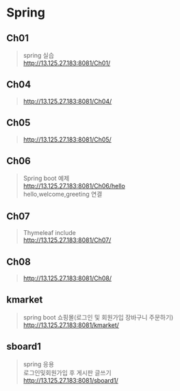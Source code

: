 # Spring
## Ch01
> spring 실습   
>http://13.125.27.183:8081/Ch01/
## Ch04   
>http://13.125.27.183:8081/Ch04/
## Ch05   
>http://13.125.27.183:8081/Ch05/   
## Ch06   
>Spring boot 예제   
>http://13.125.27.183:8081/Ch06/hello  
hello,welcome,greeting 연결   
## Ch07   
>Thymeleaf include   
>http://13.125.27.183:8081/Ch07/   
## Ch08
>http://13.125.27.183:8081/Ch08/
##  kmarket
>spring boot 쇼핑몰(로그인 및 회원가입 장바구니 주문하기)   
>http://13.125.27.183:8081/kmarket/   
## sboard1
>spring 응용   
>로그인및회원가입 후 게시판 글쓰기   
>http://13.125.27.183:8081/sboard1/   

